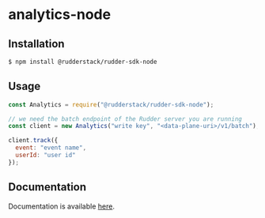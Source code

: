 # analytics-node

## Installation

```bash
$ npm install @rudderstack/rudder-sdk-node
```

## Usage

```js
const Analytics = require("@rudderstack/rudder-sdk-node");

// we need the batch endpoint of the Rudder server you are running
const client = new Analytics("write key", "<data-plane-uri>/v1/batch"); 

client.track({
  event: "event name",
  userId: "user id"
});
```

## Documentation

Documentation is available [here](https://docs.rudderstack.com/rudderstack-sdk-integration-guides/rudderstack-node-sdk).
